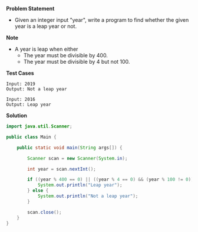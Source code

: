 **Problem Statement**

- Given an integer input "year", write a program to find whether the given year is a leap year or not.

**Note**

- A year is leap when either
  - The year must be divisible by 400.
  - The year must be divisible by 4 but not 100.

**Test Cases**

```
Input: 2019
Output: Not a leap year

Input: 2016
Output: Leap year
```

**Solution**

```java
import java.util.Scanner;

public class Main {

	public static void main(String args[]) {

		Scanner scan = new Scanner(System.in);

		int year = scan.nextInt();

		if ((year % 400 == 0) || ((year % 4 == 0) && (year % 100 != 0))) {
			System.out.println("Leap year");
		} else {
			System.out.println("Not a leap year");
		}

		scan.close();
	}
}
```
